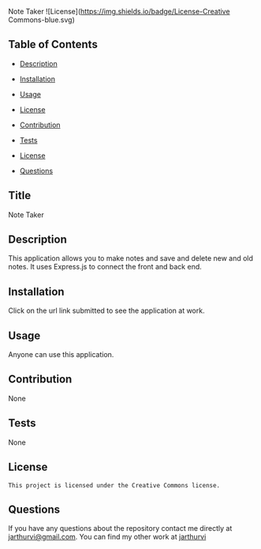 Note Taker 
  ![License](https://img.shields.io/badge/License-Creative Commons-blue.svg)
  ## Table of Contents

  * [Description](#description)

  * [Installation](#installation)

  * [Usage](#usage)

 * [License](#license) 

  * [Contribution](#contribution)

  * [Tests](#tests)

  * [License](#license)

  * [Questions](#questions)


## Title
Note Taker 

## Description
This application allows you to make notes and save and delete new and old notes. It uses Express.js to connect the front and back end. 

## Installation
Click on the url link submitted to see the application at work. 

## Usage 
Anyone can use this application. 

## Contribution
None 

## Tests
None

## License
    This project is licensed under the Creative Commons license.


## Questions 

If you have any questions about the repository contact me directly at jarthurvi@gmail.com.
You can find my other work at [jarthurvi](https://github.com/jarthurvi/)
